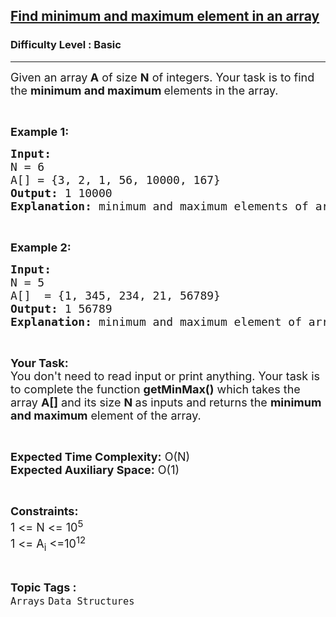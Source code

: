 <h2><a href="https://practice.geeksforgeeks.org/problems/find-minimum-and-maximum-element-in-an-array4428/1?page=1&difficulty[]=-1&sprint=ca8ae412173dbd8346c26a0295d098fd&sortBy=submissions">Find minimum and maximum element in an array</a></h2><h3>Difficulty Level : Basic</h3><hr><div class="problems_problem_content__Xm_eO"><p><span style="font-size: 18px;">Given an array<strong> A</strong> of size <strong>N</strong> of integers. Your task is to find the <strong>minimum and maximum </strong>elements in the&nbsp;array.</span></p>
<p>&nbsp;</p>
<p><span style="font-size: 18px;"><strong>Example 1:</strong></span></p>
<pre><span style="font-size: 18px;"><strong>Input:</strong>
N = 6
A[] = {3, 2, 1, 56, 10000, 167}
<strong>Output: </strong>1 10000<br><strong>Explanation:</strong> minimum and maximum elements of array are 1 and 10000.</span></pre>
<p>&nbsp;</p>
<p><span style="font-size: 18px;"><strong>Example 2:</strong></span></p>
<pre><span style="font-size: 18px;"><strong>Input:</strong>
N = 5
A[]  = {1, 345, 234, 21, 56789}
<strong>Output: </strong>1 56789<br><strong>Explanation:</strong> minimum and maximum element of array are 1 and 56789.</span></pre>
<p>&nbsp;</p>
<p><span style="font-size: 18px;"><strong>Your Task:&nbsp;&nbsp;</strong><br>You don't need to read input or print anything. Your task is to complete the function <strong>getMinMax()</strong>&nbsp;which takes the array <strong>A[]</strong> and its size <strong>N</strong><strong> </strong>as inputs and returns the <strong>minimum and maximum</strong> element of the&nbsp;array.</span></p>
<p>&nbsp;</p>
<p><span style="font-size: 18px;"><strong>Expected Time Complexity:</strong> O(N)<br><strong>Expected Auxiliary Space:</strong> O(1)</span></p>
<p>&nbsp;</p>
<p><span style="font-size: 18px;"><strong>Constraints:</strong><br>1 &lt;= N &lt;= 10<sup>5</sup><br>1 &lt;= A<sub>i</sub> &lt;=10<sup>12</sup></span></p></div><br><p><span style=font-size:18px><strong>Topic Tags : </strong><br><code>Arrays</code>&nbsp;<code>Data Structures</code>&nbsp;